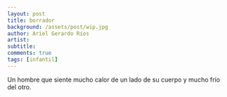 ```yaml
---
layout: post
title: borrador
background: /assets/post/wip.jpg
author: Ariel Gerardo Ríos
artist:
subtitle:
comments: true
tags: [infantil]
---
```


Un hombre que siente mucho calor de un lado de su cuerpo y mucho frío del otro.

